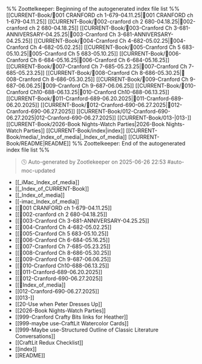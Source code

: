 %% Zoottelkeeper: Beginning of the autogenerated index file list  %%
 [[CURRENT-Book/🎤001 CRANFORD ch 1-679-04.11.25|🎤001 CRANFORD ch 1-679-04.11.25]]
 [[CURRENT-Book/🎤002-cranford ch 2 680-04.18.25|🎤002-cranford ch 2 680-04.18.25]]
 [[CURRENT-Book/🎤003-Cranford Ch 3-681-ANNIVERSARY-04.25.25|🎤003-Cranford Ch 3-681-ANNIVERSARY-04.25.25]]
 [[CURRENT-Book/🎤004-Cranford Ch 4-682-05.02.25|🎤004-Cranford Ch 4-682-05.02.25]]
 [[CURRENT-Book/🎤005-Cranford Ch 5 683-05.10.25|🎤005-Cranford Ch 5 683-05.10.25]]
 [[CURRENT-Book/🎤006-Cranford Ch 6-684-05.16.25|🎤006-Cranford Ch 6-684-05.16.25]]
 [[CURRENT-Book/🎤007-Cranford Ch 7-685-05.23.25|🎤007-Cranford Ch 7-685-05.23.25]]
 [[CURRENT-Book/🎤008-Cranford Ch 8-686-05.30.25|🎤008-Cranford Ch 8-686-05.30.25]]
 [[CURRENT-Book/🎤009-Cranford Ch 9-687-06.06.25|🎤009-Cranford Ch 9-687-06.06.25]]
 [[CURRENT-Book/🎤010-Cranford Ch10-688-06.13.25|🎤010-Cranford Ch10-688-06.13.25]]
 [[CURRENT-Book/🎤011-Cranford-689-06.20.2025|🎤011-Cranford-689-06.20.2025]]
 [[CURRENT-Book/🎤012-Cranford-690-06.27.2025|🎤012-Cranford-690-06.27.2025]]
 [[CURRENT-Book/012-Cranford-690-06.27.2025|012-Cranford-690-06.27.2025]]
 [[CURRENT-Book/013-|013-]]
 [[CURRENT-Book/2026-Book Nights-Watch Parties|2026-Book Nights-Watch Parties]]
 [[CURRENT-Book/index|index]]
 [[CURRENT-Book/media/_Index_of_media|_Index_of_media]]
 [[CURRENT-Book/README|README]]
%% Zoottelkeeper: End of the autogenerated index file list  %%
<!-- ✅ Custom template loaded -->
> 🕓 Auto-generated by Zootlekeeper on 2025-06-26 22:53
> #auto-moc-updated

- [[_iMac_Index_of_media]]
- [[_Index_of_CURRENT-Book]]
- [[_Index_of_media]]
- [[-imac_Index_of_media]]
- [[🎤001 CRANFORD ch 1-679-04.11.25]]
- [[🎤002-cranford ch 2 680-04.18.25]]
- [[🎤003-Cranford Ch 3-681-ANNIVERSARY-04.25.25]]
- [[🎤004-Cranford Ch 4-682-05.02.25]]
- [[🎤005-Cranford Ch 5 683-05.10.25]]
- [[🎤006-Cranford Ch 6-684-05.16.25]]
- [[🎤007-Cranford Ch 7-685-05.23.25]]
- [[🎤008-Cranford Ch 8-686-05.30.25]]
- [[🎤009-Cranford Ch 9-687-06.06.25]]
- [[🎤010-Cranford Ch10-688-06.13.25]]
- [[🎤011-Cranford-689-06.20.2025]]
- [[🎤012-Cranford-690-06.27.2025]]
- [[🧠Index_of_media]]
- [[012-Cranford-690-06.27.2025]]
- [[013-]]
- [[20-Use when Peter Dresses Up]]
- [[2026-Book Nights-Watch Parties]]
- [[999-Cranford Crafty Bits links for Heather]]
- [[999-maybe use-CraftLit Watercolor Cards]]
- [[999-Maybe use-Structured Outline of Classic Literature Conversations]]
- [[CraftLit Redux Checklist]]
- [[index]]
- [[README]]